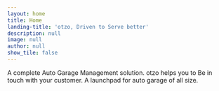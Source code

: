 ```yaml
---
layout: home
title: Home
landing-title: 'otzo, Driven to Serve better'
description: null
image: null
author: null
show_tile: false
---
```


A complete Auto Garage Management solution. otzo helps you to Be in touch with your customer. A launchpad for auto garage of all size.

